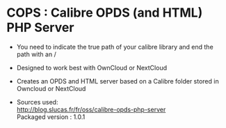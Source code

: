 # COPS : Calibre OPDS (and HTML) PHP Server

* You need to indicate the true path of your calibre library and end the path with an /

* Designed to work best with OwnCloud or NextCloud

* Creates an OPDS and HTML server based on a Calibre folder stored in Owncloud or NextCloud

* Sources used:
</br>http://blog.slucas.fr/fr/oss/calibre-opds-php-server
</br>Packaged version : 1.0.1
